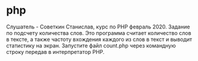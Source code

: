 # php
Слушатель - Советкин Станислав, курс по PHP февраль 2020.
Задание по подсчету количества слов.
Это программа считает количество слов в тексте, а также частоту вхождения каждого из слов в текст и выводит статистику на экран.
Запустите файл count.php через командную строку передав в интерпретатор PHP.
